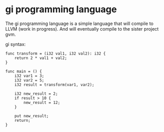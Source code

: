# gi programming language

The gi programming language is a simple language that will compile to LLVM (work in progress). And will eventually compile to the sister project gvm.

gi syntax:
```
func transform = (i32 val1, i32 val2): i32 {
	return 2 * val1 + val2;
}

func main = () {
	i32 var1 = 3;
	i32 var2 = 5;
	i32 result = transform(var1, var2);

	i32 new_result = 2;
	if result > 10 {
		new_result = 12;
	}

	put new_result;
	return;
}
```
